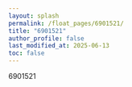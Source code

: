 ```yaml
---
layout: splash
permalink: /float_pages/6901521/
title: "6901521"
author_profile: false
last_modified_at: 2025-06-13
toc: false
---
```

 
6901521

